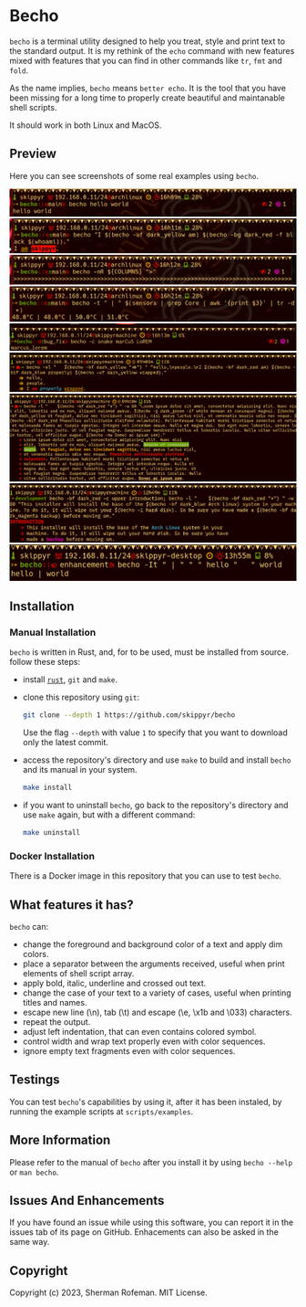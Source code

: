 # Becho

`becho` is a terminal utility designed to help you treat, style and print text
to the standard output. It is my rethink of the `echo` command with new features
mixed with features that you can find in other commands like `tr`, `fmt` and
`fold`.

As the name implies, `becho` means `better echo`. It is the tool that you have
been missing for a long time to properly create beautiful and maintanable shell
scripts.

It should work in both Linux and MacOS.


## Preview

Here you can see screenshots of some real examples using `becho`.

![](preview/preview_0.png)
![](preview/preview_1.png)
![](preview/preview_2.png)
![](preview/preview_3.png)
![](preview/preview_4.png)
![](preview/preview_5.png)
![](preview/preview_6.png)
![](preview/preview_7.png)
![](preview/preview_8.png)


## Installation


### Manual Installation

`becho` is written in Rust, and, for to be used, must be installed from source.
follow these steps:

  + install [`rust`](https://www.rust-lang.org), `git` and `make`.
  + clone this repository using `git`:

    ```bash
    git clone --depth 1 https://github.com/skippyr/becho
    ```

    Use the flag `--depth` with value `1` to specify that you want to download
    only the latest commit.

  + access the repository's directory and use `make` to build and install
    `becho` and its manual in your system.

    ```bash
    make install
    ```

  + if you want to uninstall `becho`, go back to the repository's directory
    and use `make` again, but with a different command:

    ```bash
    make uninstall
    ```
    

### Docker Installation

There is a Docker image in this repository that you can use to test `becho`.


## What features it has?
`becho` can:
  + change the foreground and background color of a text and apply dim colors.
  + place a separator between the arguments received, useful when print elements
    of shell script array.
  + apply bold, italic, underline and crossed out text.
  + change the case of your text to a variety of cases, useful when printing
    titles and names.
  + escape new line (\n), tab (\t) and escape (\e, \x1b and \033) characters.
  + repeat the output.
  + adjust left indentation, that can even contains colored symbol.
  + control width and wrap text properly even with color sequences.
  + ignore empty text fragments even with color sequences.


## Testings

You can test `becho`'s capabilities by using it, after it has been instaled, by
running the example scripts at `scripts/examples`.


## More Information

Please refer to the manual of `becho` after you install it by using
`becho --help` or `man becho`.


## Issues And Enhancements

If you have found an issue while using this software, you can report it in
the issues tab of its page on GitHub. Enhacements can also be asked in the
same way.


## Copyright

Copyright (c) 2023, Sherman Rofeman. MIT License.

